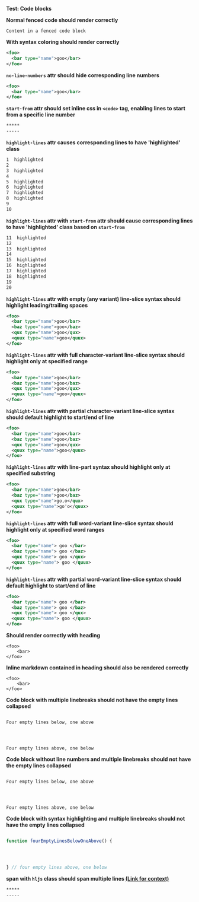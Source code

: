 **Test: Code blocks**

**Normal fenced code should render correctly**

```
Content in a fenced code block
```

**With syntax coloring should render correctly**

```xml
<foo>
  <bar type="name">goo</bar>
</foo>
```

**`no-line-numbers` attr should hide corresponding line numbers**

```xml {.no-line-numbers}
<foo>
  <bar type="name">goo</bar>
</foo>
```

**`start-from` attr should set inline css in `<code>` tag, enabling lines to start from a specific line number**
```markdown {start-from=30}
*****
-----
```

**`highlight-lines` attr causes corresponding lines to have 'highlighted' class**
```markdown {highlight-lines="1,3,5-8"}
1  highlighted
2
3  highlighted
4
5  highlighted
6  highlighted
7  highlighted
8  highlighted
9
10
```

**`highlight-lines` attr with `start-from` attr should cause corresponding lines to have 'highlighted' class based on `start-from`**
```markdown {start-from=11 highlight-lines="11,13,15-18"}
11  highlighted
12
13  highlighted
14
15  highlighted
16  highlighted
17  highlighted
18  highlighted
19
20
```

**`highlight-lines` attr with empty (any variant) line-slice syntax should highlight leading/trailing spaces**
```xml {highlight-lines="2[:],3[::],4[:]-5[:]"}
<foo>
  <bar type="name">goo</bar>
  <baz type="name">goo</baz>
  <qux type="name">goo</qux>
  <quux type="name">goo</quux>
</foo>
```

**`highlight-lines` attr with full character-variant line-slice syntax should highlight only at specified range**
```xml {highlight-lines="1[1:4],2[5:13],3[2:10]-4,5-6[1:4]"}
<foo>
  <bar type="name">goo</bar>
  <baz type="name">goo</baz>
  <qux type="name">goo</qux>
  <quux type="name">goo</quux>
</foo>
```

**`highlight-lines` attr with partial character-variant line-slice syntax should default highlight to start/end of line**
```xml {highlight-lines="1[1:],2[:13],3[2:]-4,5-6[:2]"}
<foo>
  <bar type="name">goo</bar>
  <baz type="name">goo</baz>
  <qux type="name">goo</qux>
  <quux type="name">goo</quux>
</foo>
```

**`highlight-lines` attr with line-part syntax should highlight only at specified substring**
```xml {highlight-lines="1[''],2['type'],3['baz'],4['go,o</qux>'],5['go\'o']"}
<foo>
  <bar type="name">goo</bar>
  <baz type="name">goo</baz>
  <qux type="name">go,o</qux>
  <quux type="name">go'o</quux>
</foo>
```

**`highlight-lines` attr with full word-variant line-slice syntax should highlight only at specified word ranges**
```xml {highlight-lines="1[0::1],2[3::4],3[0::2],4[2::4],5[1::3]"}
<foo>
  <bar type="name"> goo </bar>
  <baz type="name"> goo </baz>
  <qux type="name"> goo </qux>
  <quux type="name"> goo </quux>
</foo>
```

**`highlight-lines` attr with partial word-variant line-slice syntax should default highlight to start/end of line**
```xml {highlight-lines="1[0::],2[3::],3[::2],4[2::],5[::3]"}
<foo>
  <bar type="name"> goo </bar>
  <baz type="name"> goo </baz>
  <qux type="name"> goo </qux>
  <quux type="name"> goo </quux>
</foo>
```

**Should render correctly with heading**

```{heading="A heading"}
<foo>
    <bar>
</foo>
```

**Inline markdown contained in heading should also be rendered correctly**

```{heading="**Bold**, _Italic_, ___Bold and Italic___, ~~Strike through~~, ****Super Bold****, !!Underline!!, ==Highlight==, ++Large++, --Small--, :+1: :exclamation: :x: :construction:<br>We support page breaks"}
<foo>
    <bar>
</foo>
```

**Code block with multiple linebreaks should not have the empty lines collapsed**

```

Four empty lines below, one above




Four empty lines above, one below

```

**Code block without line numbers and multiple linebreaks should not have the empty lines collapsed**

```{.no-line-numbers}

Four empty lines below, one above




Four empty lines above, one below

```

**Code block with syntax highlighting and multiple linebreaks should not have the empty lines collapsed**

```js

function fourEmptyLinesBelowOneAbove() {




} // four empty lines above, one below

```

**span with `hljs` class should span multiple lines [(Link for context)](https://github.com/MarkBind/markbind/pull/991#issuecomment-586547275)**

```markdown
*****
-----
```
